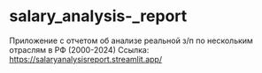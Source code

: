 # salary_analysis-_report
Приложение с отчетом об анализе реальной з/п по нескольким отраслям в РФ (2000-2024)
Ссылка:  https://salaryanalysisreport.streamlit.app/
